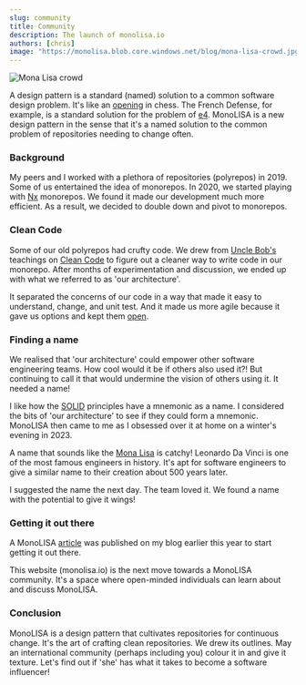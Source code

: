 ```yaml
---
slug: community
title: Community
description: The launch of monolisa.io
authors: [chris]
image: "https://monolisa.blob.core.windows.net/blog/mona-lisa-crowd.jpg"
---
```

![Mona Lisa crowd](https://monolisa.blob.core.windows.net/blog/mona-lisa-crowd.jpg)

A design pattern is a standard (named) solution to a common software design problem. It's like an [opening](https://en.wikipedia.org/wiki/Chess_opening) in chess. The French Defense, for example, is a standard solution for the problem of [e4](https://en.wikibooks.org/wiki/Chess_Opening_Theory/1._e4). MonoLISA is a new design pattern in the sense that it's a named solution to the common problem of repositories needing to change often.

### Background
My peers and I worked with a plethora of repositories (polyrepos) in 2019. Some of us entertained the idea of monorepos. In 2020, we started playing with [Nx](https://nx.dev) monorepos. We found it made our development much more efficient. As a result, we decided to double down and pivot to monorepos.

### Clean Code
Some of our old polyrepos had crufty code. We drew from [Uncle Bob's](https://en.wikipedia.org/wiki/Robert_C._Martin) teachings on [Clean Code](https://www.amazon.com/Clean-Code-Handbook-Software-Craftsmanship/dp/0132350882) to figure out a cleaner way to write code in our monorepo. After months of experimentation and discussion, we ended up with what we referred to as 'our architecture'.

It separated the concerns of our code in a way that made it easy to understand, change, and unit test. And it made us more agile because it gave us options and kept them [open](https://blog.cleancoder.com/uncle-bob/2014/10/01/CleanMicroserviceArchitecture.html).

### Finding a name
We realised that 'our architecture' could empower other software engineering teams. How cool would it be if others also used it?! But continuing to call it that would undermine the vision of others using it. It needed a name!

I like how the [SOLID](https://en.wikipedia.org/wiki/SOLID) principles have a mnemonic as a name. I considered the bits of 'our architecture' to see if they could form a mnemonic. MonoLISA then came to me as I obsessed over it at home on a winter's evening in 2023.

A name that sounds like the [Mona Lisa](https://en.wikipedia.org/wiki/Mona_Lisa) is catchy! Leonardo Da Vinci is one of the most famous engineers in history. It's apt for software engineers to give a similar name to their creation about 500 years later.

I suggested the name the next day. The team loved it.
We found a name with the potential to give it wings!

### Getting it out there

A MonoLISA [article](https://chrisfouche.com/monolisa) was published on my blog earlier this year to start getting it out there.

This website (monolisa.io) is the next move towards a MonoLISA community. It's a space where open-minded individuals can learn about and discuss MonoLISA.

### Conclusion
MonoLISA is a design pattern that cultivates repositories for continuous change. It's the art of crafting clean repositories. We drew its outlines. May an international community (perhaps including you) colour it in and give it texture. Let's find out if 'she' has what it takes to become a software influencer!